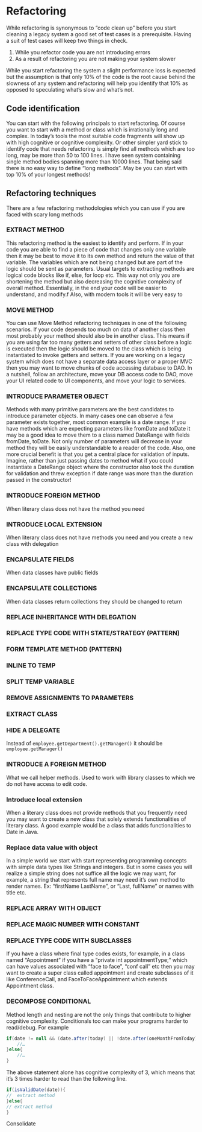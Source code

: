 

# Refactoring

While refactoring is synonymous to “code clean up” before you start cleaning a legacy system a good set of test cases is a prerequisite. Having a suit of test cases will keep two things in check.

1. While you refactor code you are not introducing errors 
2. As a result of refactoring you are not making your system slower

While you start refactoring the system a slight performance loss is expected but the assumption is that only 10% of the code is the root cause behind the slowness of any system and refactoring will help you identify that 10% as opposed to speculating what’s slow and what’s not.

## Code identification
You can start with the following principals to start refactoring. Of course you want to start with a method or class which is irrationally long and complex. In today’s tools the most suitable code fragments will show up with high cognitive or cognitive complexity. Or other simpler yard stick to identify code that needs refactoring is simply find all methods which are too long, may be more than 50 to 100 lines.  I have seen system containing single method bodies spanning more than 10000 lines. That being said there is no easy way to define “long methods”. May be you can start with top 10% of your longest methods!

## Refactoring techniques 
There are a few refactoring methodologies which you can use if you are faced with scary long methods



### EXTRACT METHOD
This refactoring method is the easiest to identify and perform. If in your code you are able to find a piece of code that changes only one variable then it may be best to move it to its own method and return the value of that variable. The variables which are not being changed but are part of the logic should be sent as parameters. Usual targets to extracting methods are logical code blocks like if, else, for loop etc. This way not only you are shortening the method but also decreasing the cognitive complexity of overall method. Essentially, in the end your code will be easier to understand, and modify.f
Also, with modern tools it will be very easy to

### MOVE METHOD
You can use Move Method refactoring techniques in one of the following scenarios.
If your code depends too much on data of another class then most probably your method should also be in another class. This means if you are using far too many getters and setters of other class before a logic is executed then the logic should be moved to the class which is being instantiated to invoke getters and setters.
If you are working on a legacy system which does not have a separate data access layer or a proper MVC then you may want to move chunks of code accessing database to DAO. In a nutshell, follow an architecture, move your DB access code to DAO, move your UI related code to UI components, and move your logic to services.

### INTRODUCE PARAMETER OBJECT
Methods with many primitive parameters are the best candidates to introduce parameter objects. In many cases one can observe a few parameter exists together, most common example is a date range. If you have methods which are expecting parameters like fromDate and toDate it may be a good idea to move them to a class named DateRange with fields fromDate, toDate. Not only number of parameters will decrease in your method they will be easily understandable to a reader of the code. Also, one more crucial benefit is that you get a central place for validation of inputs. Imagine, rather than just passing dates to method what if you could instantiate a DateRange object where the constructor also took the duration for validation and threw exception if date range was more than the duration passed in the constructor!

### INTRODUCE FOREIGN METHOD
When literary class does not have the method you need

### INTRODUCE LOCAL EXTENSION
When literary class does not have methods you need and you create a new class with delegation

### ENCAPSULATE FIELDS
When data classes have public fields
### ENCAPSULATE COLLECTIONS
When data classes return collections they should be changed to return 
### REPLACE INHERITANCE WITH DELEGATION
### REPLACE TYPE CODE WITH STATE/STRATEGY (PATTERN)
### FORM TEMPLATE METHOD (PATTERN)
### INLINE TO TEMP
### SPLIT TEMP VARIABLE
### REMOVE ASSIGNMENTS TO PARAMETERS
### EXTRACT CLASS
### HIDE A DELEGATE 
Instead of `employee.getDepartment().getManager()` it should be `employee.getManager()`

### INTRODUCE A FOREIGN METHOD
What we call helper methods. Used to work with library classes to which we do not have access to edit code.
### Introduce local extension
When a literary class does not provide methods that you frequently need you may want to create a new class that solely extends functionalities of literary class. A good example would be a class that adds functionalities to Date in Java.
### Replace data value with object
In a simple world we start with start representing programming concepts with simple data types like Strings and integers.  But in some cases you will realize a simple string does not suffice all the logic we may want, for example, a string that represents full name may need it’s own method to render names. Ex: “firstName LastName”, or “Last, fullName” or names with title etc. 

### REPLACE ARRAY WITH OBJECT 
### REPLACE MAGIC NUMBER WITH CONSTANT 

### REPLACE TYPE CODE WITH SUBCLASSES
If you have a class where final type codes exists, for example, in a class named “Appointment” if you have a “private int appointmentType;” which can have values associated with “face to face”, “conf call” etc then you may want to create a super class called appointment and create subclasses of it like ConferenceCall, and FaceToFaceAppointment which extends Appointment class. 

### DECOMPOSE CONDITIONAL
Method length and nesting are not the only things that contribute to higher cognitive complexity. Conditionals too can make your programs harder to read/debug. For example 
```java
if(date != null && (date.after(today) || !date.after(oneMonthFromToday))){
	//…
}else{
	//…
}
```
The above statement alone has cognitive complexity of 3, which means that it’s 3 times harder to read than the following line.
```java
if(isValidDate(date)){
//	extract method
}else{
// extract method
}
```
Consolidate 



